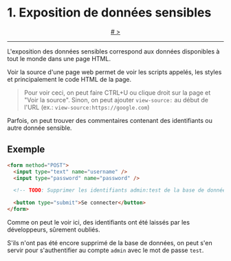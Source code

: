 # 1. Exposition de données sensibles

<p align="center">
  <!-- <a href="./README.md">< Introduction & Sommaire</a> - <a href="#"># ></a> -->
  <a href="#"># ></a>
</p>

---

L'exposition des données sensibles correspond aux données disponibles
à tout le monde dans une page HTML.

Voir la source d'une page web permet de voir les scripts appelés, les styles et principalement
le code HTML de la page.

> Pour voir ceci, on peut faire CTRL+U ou clique droit sur la page et "Voir la source".
> Sinon, on peut ajouter `view-source:` au début de l'URL (ex.: `view-source:https://google.com`)

Parfois, on peut trouver des commentaires contenant des identifiants ou autre donnée sensible.

## Exemple

```html
<form method="POST">
  <input type="text" name="username" />
  <input type="password" name="password" />

  <!-- TODO: Supprimer les identifiants admin:test de la base de données -->

  <button type="submit">Se connecter</button>
</form>
```

Comme on peut le voir ici, des identifiants ont été laissés par les développeurs, sûrement oubliés.

S'ils n'ont pas été encore supprimé de la base de données, on peut s'en servir pour s'authentifier
au compte `admin` avec le mot de passe `test`.